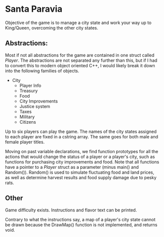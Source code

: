 # Santa Paravia

Objective of the game is to manage a city state and work your way up to King/Queen, overcoming the other city states.

## Abstractions:

Most if not all abstractions for the game are contained in one struct called *Player*. The abstractions are not separated any further than this, but if I had to convert this to modern object oriented C++, I would likely break it down into the following families of objects.

* City
    * Player Info
    * Treasury
    * Food
    * City Improvements
    * Justice system
    * Taxes
    * Military
    * Citizens

Up to six players can play the game. The names of the city states assigned to each player are fixed in a cstring array. The same goes for both male and female player titles.

Moving on past variable declarations, we find function prototypes for all the actions that would change the status of a player or a player's city, such as functions for purchasing city improvements and food. Note that all functions have a pointer to a *Player* struct as a parameter (minus main() and Random()). Random() is used to simulate fluctuating food and land prices, as well as determine harvest results and food supply damage due to pesky rats.

## Other

Game difficulty exists.
Instructions and flavor text can be printed.

Contrary to what the instructions say, a map of a player's city state cannot be drawn because the DrawMap() function is not implemented, and returns void.
